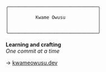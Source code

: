 ```
╭─────────────────────────────────╮
│                                 │
│          Kwame Owusu            │
│                                 │
│                                 │
╰─────────────────────────────────╯
```
**Learning and crafting**  
*One commit at a time*

→ [kwameowusu.dev](https://www.kwameowusu.dev/)
